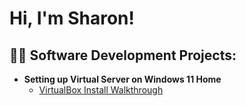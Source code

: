 <h1>Hi, I'm Sharon! </h1>

<h2>👨‍💻 Software Development Projects:</h2>

- <b>Setting up Virtual Server on Windows 11 Home</b>
  - [VirtualBox Install Walkthrough](https://github.com/sharontechnical2022/Virtual-Box-Install/edit/main/README.md)
